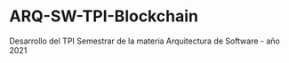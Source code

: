 # ARQ-SW-TPI-Blockchain
 Desarrollo del TPI Semestrar de la materia Arquitectura de Software - año 2021
